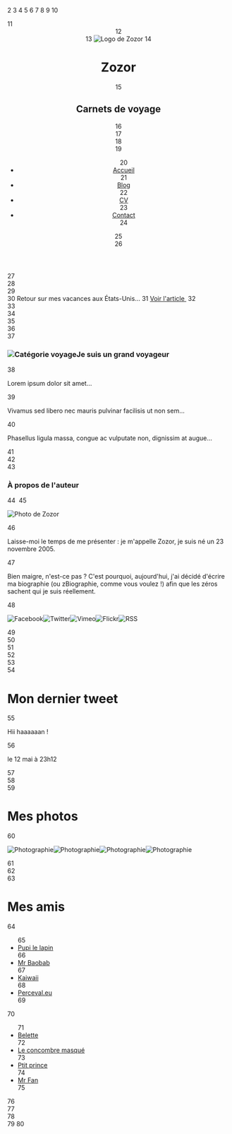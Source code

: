 <!DOCTYPE html>
2<html>
3    <head>
4        <meta charset="utf-8" />
5        <link rel="stylesheet" href="style.css" />
6        <title>Zozor - Carnets de voyage</title>
7    </head>
8
9    <body>
10        <div id="bloc_page">
11            <header>
12                <div id="titre_principal">
13                    <img src="images/zozor_logo.png" alt="Logo de Zozor" id="logo" />
14                    <h1>Zozor</h1>
15                    <h2>Carnets de voyage</h2>
16                </div>
17                
18                <nav>
19                    <ul>
20                        <li><a href="#">Accueil</a></li>
21                        <li><a href="#">Blog</a></li>
22                        <li><a href="#">CV</a></li>
23                        <li><a href="#">Contact</a></li>
24                    </ul>
25                </nav>
26            </header>
27            
28            <div id="banniere_image">
29                <div id="banniere_description">
30                    Retour sur mes vacances aux États-Unis...
31                    <a href="#" class="bouton_rouge">Voir l'article <img src="images/flecheblanchedroite.png" alt="" /></a>
32                </div>
33            </div>
34            
35            <section>
36                <article>
37                    <h1><img src="images/ico_epingle.png" alt="Catégorie voyage" class="ico_categorie" />Je suis un grand voyageur</h1>
38                    <p>Lorem ipsum dolor sit amet...</p>
39                    <p>Vivamus sed libero nec mauris pulvinar facilisis ut non sem...</p>
40                    <p>Phasellus ligula massa, congue ac vulputate non, dignissim at augue...</p>
41                </article>
42                <aside>
43                    <h1>À propos de l'auteur</h1>
44                    <img src="images/bulle.png" alt="" id="fleche_bulle" />
45                    <p id="photo_zozor"><img src="images/zozor_classe.png" alt="Photo de Zozor" /></p>
46                    <p>Laisse-moi le temps de me présenter : je m'appelle Zozor, je suis né un 23 novembre 2005.</p>
47                    <p>Bien maigre, n'est-ce pas ? C'est pourquoi, aujourd'hui, j'ai décidé d'écrire ma biographie (ou zBiographie, comme vous voulez !) afin que les zéros sachent qui je suis réellement.</p>
48                    <p><img src="images/facebook.png" alt="Facebook" /><img src="images/twitter.png" alt="Twitter" /><img src="images/vimeo.png" alt="Vimeo" /><img src="images/flickr.png" alt="Flickr" /><img src="images/rss.png" alt="RSS" /></p>
49                </aside>
50            </section>
51            
52            <footer>
53                <div id="tweet">
54                    <h1>Mon dernier tweet</h1>
55                    <p>Hii haaaaaan !</p>
56                    <p>le 12 mai à 23h12</p>
57                </div>
58                <div id="mes_photos">
59                    <h1>Mes photos</h1>
60                    <p><img src="images/photo1.jpg" alt="Photographie" /><img src="images/photo2.jpg" alt="Photographie" /><img src="images/photo3.jpg" alt="Photographie" /><img src="images/photo4.jpg" alt="Photographie" /></p>
61                </div>
62                <div id="mes_amis">
63                    <h1>Mes amis</h1>
64                    <ul>
65                        <li><a href="#">Pupi le lapin</a></li>
66                        <li><a href="#">Mr Baobab</a></li>
67                        <li><a href="#">Kaiwaii</a></li>
68                        <li><a href="#">Perceval.eu</a></li>
69                    </ul>
70                    <ul>
71                        <li><a href="#">Belette</a></li>
72                        <li><a href="#">Le concombre masqué</a></li>
73                        <li><a href="#">Ptit prince</a></li>
74                        <li><a href="#">Mr Fan</a></li>
75                    </ul>
76                </div>
77            </footer>
78        </div>
79    </body>
80</html>

